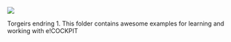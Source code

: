 ![](https://i.giphy.com/media/7p3Hd8nmZvlbG/giphy.webp)

Torgeirs endring 1.
This folder contains awesome examples for learning and working with e!COCKPIT
